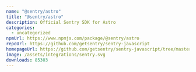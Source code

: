 ```yaml
---
name: "@sentry/astro"
title: "@sentry/astro"
description: Official Sentry SDK for Astro
categories:
  - uncategorized
npmUrl: https://www.npmjs.com/package/@sentry/astro
repoUrl: https://github.com/getsentry/sentry-javascript
homepageUrl: https://github.com/getsentry/sentry-javascript/tree/master/packages/astro
image: /assets/integrations/sentry.svg
downloads: 85303
---
```

